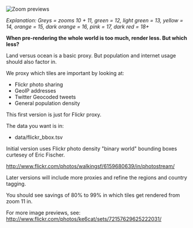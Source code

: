 ![Zoom previews](https://github.com/nvkelso/golden-ratio/raw/master/images/zoom_start_east_coast.png)

_Explanation: Greys = zooms 10 + 11, green = 12, light green = 13, yellow = 14, orange = 15, dark orange = 16, pink = 17, dark red = 18+_

**When pre-rendering the whole world is too much, render less. But which less?**

Land versus ocean is a basic proxy. But population and internet usage should also factor in.

We proxy which tiles are important by looking at:

* Flickr photo sharing
* GeoIP addresses
* Twitter Geocoded tweets
* General population density

This first version is just for Flickr proxy.

The data you want is in:

* data/flickr_bbox.tsv

Initial version uses Flickr photo density "binary world" bounding boxes curtesey of Eric Fischer.

http://www.flickr.com/photos/walkingsf/6159680639/in/photostream/

Later versions will include more proxies and refine the regions and country tagging.

You should see savings of 80% to 99% in which tiles get rendered from zoom 11 in.

For more image previews, see: http://www.flickr.com/photos/ke6cat/sets/72157629625222031/
